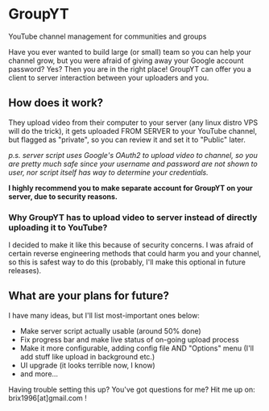 # GroupYT
YouTube channel management for communities and groups

Have you ever wanted to build large (or small) team so you can help your channel grow, but you were afraid of giving away
your Google account password? Yes? Then you are in the right place! GroupYT can offer you a client to server interaction between
your uploaders and you.

## How does it work?

They upload video from their computer to your server (any linux distro VPS will do the trick), it gets
uploaded FROM SERVER to your YouTube channel, but flagged as "private", so you can review it and set it to "Public" later. 

*p.s. server script uses Google's OAuth2 to upload video to channel, so you are pretty much safe since your username and password
are not shown to user, nor script itself has way to determine your credentials.*

**I highly recommend you to make separate account for GroupYT on your server, due to security reasons.**

### Why GroupYT has to upload video to server instead of directly uploading it to YouTube?

I decided to make it like this because of security concerns. I was afraid of certain reverse engineering methods that could
harm you and your channel, so this is safest way to do this (probably, I'll make this optional in future releases).

## What are your plans for future?

I have many ideas, but I'll list most-important ones below:

* Make server script actually usable (around 50% done)
* Fix progress bar and make live status of on-going upload process
* Make it more configurable, adding config file AND "Options" menu (I'll add stuff like upload in background etc.)
* UI upgrade (it looks terrible now, I know)
* and more...

Having trouble setting this up? You've got questions for me? Hit me up on: brix1996[at]gmail.com !



